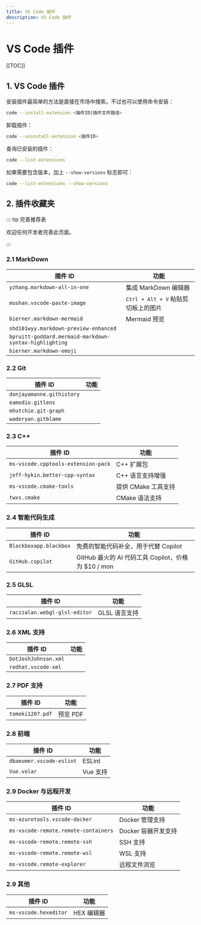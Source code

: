 ```yaml
---
title: VS Code 插件
description: VS Code 插件
---
```


# VS Code 插件

[[TOC]]

## 1. VS Code 插件

安装插件最简单的方法是直接在市场中搜索。不过也可以使用命令安装：

```bash
code --install-extension <插件ID|插件文件路径>
```

卸载插件：

```bash
code --uninstall-extension <插件ID>
```

查询已安装的插件：

```bash
code --list-extensions
```

如果需要包含版本，加上 `--show-versions` 标志即可：

```bash
code --list-extensions --show-versions
```

## 2. 插件收藏夹

::: tip 完善推荐表

欢迎任何开发者完善此页面。

:::

### 2.1 MarkDown

| 插件 ID                                                | 功能                                |
| ------------------------------------------------------ | ----------------------------------- |
| `yzhang.markdown-all-in-one`                           | 集成 MarkDown 编辑器                |
| `mushan.vscode-paste-image`                            | `Ctrl + Alt + V` 粘贴剪切板上的图片 |
| `bierner.markdown-mermaid`                             | Mermaid 预览                        |
| `shd101wyy.markdown-preview-enhanced`                  |                                     |
| `bpruitt-goddard.mermaid-markdown-syntax-highlighting` |                                     |
| `bierner.markdown-emoji`                               |                                     |

### 2.2 Git

| 插件 ID                   | 功能 |
| ------------------------- | ---- |
| `donjayamanne.githistory` |      |
| `eamodio.gitlens`         |      |
| `mhutchie.git-graph`      |      |
| `waderyan.gitblame`       |      |

### 2.3 C++

| 插件 ID                             | 功能                |
| ----------------------------------- | ------------------- |
| `ms-vscode.cpptools-extension-pack` | C++ 扩展包          |
| `jeff-hykin.better-cpp-syntax`      | C++ 语言支持增强    |
| `ms-vscode.cmake-tools`             | 提供 CMake 工具支持 |
| `twxs.cmake`                        | CMake 语法支持      |

### 2.4 智能代码生成

| 插件 ID                | 功能                                                |
| ---------------------- | --------------------------------------------------- |
| `Blackboxapp.blackbox` | 免费的智能代码补全，用于代替 Copilot                |
| `GitHub.copilot`       | GitHub 最火的 AI 代码工具 Copilot，价格为 $10 / mon |

### 2.5 GLSL

| 插件 ID                       | 功能          |
| ----------------------------- | ------------- |
| `raczzalan.webgl-glsl-editor` | GLSL 语言支持 |

### 2.6 XML 支持

| 插件 ID              | 功能 |
| -------------------- | ---- |
| `DotJoshJohnson.xml` |      |
| `redhat.vscode-xml`  |      |


### 2.7 PDF 支持

| 插件 ID          | 功能     |
| ---------------- | -------- |
| `tomoki1207.pdf` | 预览 PDF |

### 2.8 前端

| 插件 ID                  | 功能     |
| ------------------------ | -------- |
| `dbaeumer.vscode-eslint` | ESLint   |
| `Vue.volar`              | Vue 支持 |

### 2.9 Docker 与远程开发

| 插件 ID                              | 功能                |
| ------------------------------------ | ------------------- |
| `ms-azuretools.vscode-docker`        | Docker 管理支持     |
| `ms-vscode-remote.remote-containers` | Docker 容器开发支持 |
| `ms-vscode-remote.remote-ssh`        | SSH 支持            |
| `ms-vscode-remote.remote-wsl`        | WSL 支持            |
| `ms-vscode.remote-explorer`          | 远程文件浏览        |

### 2.9 其他

| 插件 ID               | 功能       |
| --------------------- | ---------- |
| `ms-vscode.hexeditor` | HEX 编辑器 |
